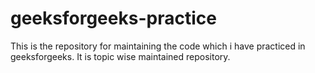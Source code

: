 # geeksforgeeks-practice
This is the repository for maintaining the code which i have practiced in geeksforgeeks. It is topic wise maintained repository.
